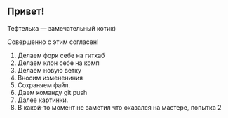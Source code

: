 ## Привет!

Тефтелька — замечательный котик)

Совершенно с этим согласен!


1. Делаем форк себе на гитхаб
2. Делаем клон себе на комп
3. Делаем новую ветку
4. Вносим изменениния
5. Сохраняем файл.
6. Даем команду git push
7. Далее картинки.
8. В какой-то момент не заметил что оказался на мастере, попытка 2